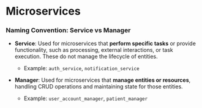 # Microservices




### Naming Convention: **Service** vs **Manager**

- **Service**: Used for microservices that **perform specific tasks** or provide functionality, such as processing, external interactions, or task execution. These do not manage the lifecycle of entities.
  - Example: `auth_service`, `notification_service`

- **Manager**: Used for microservices that **manage entities or resources**, handling CRUD operations and maintaining state for those entities.
  - Example: `user_account_manager`, `patient_manager`
